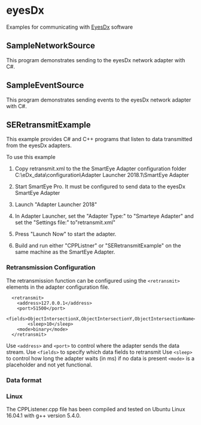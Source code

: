# eyesDx
Examples for communicating with [EyesDx](http://www.eyesdx.com) software

## SampleNetworkSource
This program demonstrates sending to the eyesDx network adapter with C#.

## SampleEventSource
This program demonstrates sending events to the eyesDx network adapter with C#.

## SERetransmitExample
This example provides C# and C++ programs that listen to data transmitted from the eyesDx adapters.

To use this example

1.  Copy retransmit.xml to the the SmartEye Adapter configuration folder C:\eDx_data\configuration\Adapter Launcher 2018.1\SmartEye Adapter

2.  Start SmartEye Pro. It must be configured to send data to the eyesDx SmartEye Adapter

3.  Launch "Adapter Launcher 2018" 

4.  In Adapter Launcher, set the "Adapter Type:" to "Smarteye Adapter" and set the "Settings file:" to"retransmit.xml" 

5. Press "Launch Now" to start the adapter.

4. Build and run either "CPPListner" or "SERetransmitExample" on the same machine as the SmartEye Adapter.   


### Retransmission Configuration

The retransmission function can be configured using the `<retransmit>` elements in the adapter configuration file.
```
  <retransmit>
    <address>127.0.0.1</address>
    <port>51500</port>
    <fields>ObjectIntersectionX,ObjectIntersectionY,ObjectIntersectionName</fields>
		<sleep>10</sleep>
    <mode>binary</mode>
  </retransmit>
```
Use `<address>` and `<port>` to control where the adapter sends the data stream.
Use `<fields>` to specify which data fields to retransmit
Use `<sleep>` to control how long the adapter waits (in ms) if no data is present
`<mode>` is a placeholder and not yet functional.


### Data format


### Linux
The CPPListener.cpp file has been compiled and tested on Ubuntu Linux 16.04.1 with g++ version 5.4.0.

